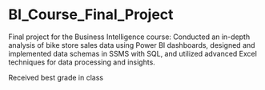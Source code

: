 # BI_Course_Final_Project
Final project for the Business Intelligence course: Conducted an in-depth analysis of bike store sales data using Power BI dashboards, designed and implemented data schemas in SSMS with SQL, and utilized advanced Excel techniques for data processing and insights.

Received best grade in class
